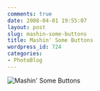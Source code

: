 ```yaml
---
comments: true
date: 2008-04-01 19:55:07
layout: post
slug: mashin-some-buttons
title: Mashin' Some Buttons
wordpress_id: 724
categories:
- PhotoBlog
---
```


![Mashin' Some Buttons](http://ryanfitzer.com/main/wp-content/uploads/2008/04/guitar-hero.jpg)

